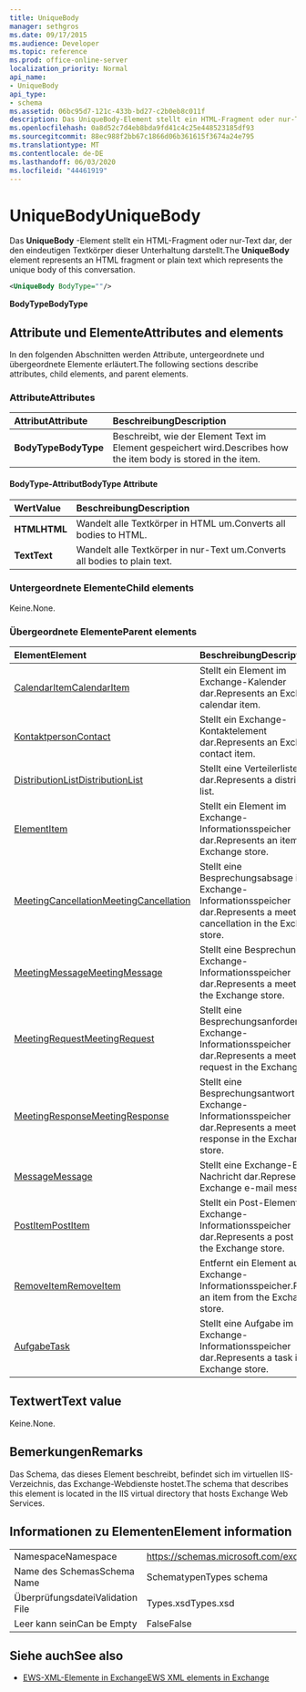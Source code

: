 ```yaml
---
title: UniqueBody
manager: sethgros
ms.date: 09/17/2015
ms.audience: Developer
ms.topic: reference
ms.prod: office-online-server
localization_priority: Normal
api_name:
- UniqueBody
api_type:
- schema
ms.assetid: 06bc95d7-121c-433b-bd27-c2b0eb8c011f
description: Das UniqueBody-Element stellt ein HTML-Fragment oder nur-Text dar, der den eindeutigen Textkörper dieser Unterhaltung darstellt.
ms.openlocfilehash: 0a8d52c7d4eb8bda9fd41c4c25e448523185df93
ms.sourcegitcommit: 88ec988f2bb67c1866d06b361615f3674a24e795
ms.translationtype: MT
ms.contentlocale: de-DE
ms.lasthandoff: 06/03/2020
ms.locfileid: "44461919"
---
```

# <a name="uniquebody"></a><span data-ttu-id="27c80-103">UniqueBody</span><span class="sxs-lookup"><span data-stu-id="27c80-103">UniqueBody</span></span>

<span data-ttu-id="27c80-104">Das **UniqueBody** -Element stellt ein HTML-Fragment oder nur-Text dar, der den eindeutigen Textkörper dieser Unterhaltung darstellt.</span><span class="sxs-lookup"><span data-stu-id="27c80-104">The **UniqueBody** element represents an HTML fragment or plain text which represents the unique body of this conversation.</span></span> 
  
```XML
<UniqueBody BodyType=""/>
```

 <span data-ttu-id="27c80-105">**BodyType**</span><span class="sxs-lookup"><span data-stu-id="27c80-105">**BodyType**</span></span>
## <a name="attributes-and-elements"></a><span data-ttu-id="27c80-106">Attribute und Elemente</span><span class="sxs-lookup"><span data-stu-id="27c80-106">Attributes and elements</span></span>

<span data-ttu-id="27c80-107">In den folgenden Abschnitten werden Attribute, untergeordnete und übergeordnete Elemente erläutert.</span><span class="sxs-lookup"><span data-stu-id="27c80-107">The following sections describe attributes, child elements, and parent elements.</span></span>
  
### <a name="attributes"></a><span data-ttu-id="27c80-108">Attribute</span><span class="sxs-lookup"><span data-stu-id="27c80-108">Attributes</span></span>

|<span data-ttu-id="27c80-109">**Attribut**</span><span class="sxs-lookup"><span data-stu-id="27c80-109">**Attribute**</span></span>|<span data-ttu-id="27c80-110">**Beschreibung**</span><span class="sxs-lookup"><span data-stu-id="27c80-110">**Description**</span></span>|
|:-----|:-----|
|<span data-ttu-id="27c80-111">**BodyType**</span><span class="sxs-lookup"><span data-stu-id="27c80-111">**BodyType**</span></span> <br/> |<span data-ttu-id="27c80-112">Beschreibt, wie der Element Text im Element gespeichert wird.</span><span class="sxs-lookup"><span data-stu-id="27c80-112">Describes how the item body is stored in the item.</span></span>  <br/> |
   
#### <a name="bodytype-attribute"></a><span data-ttu-id="27c80-113">BodyType-Attribut</span><span class="sxs-lookup"><span data-stu-id="27c80-113">BodyType Attribute</span></span>

|<span data-ttu-id="27c80-114">**Wert**</span><span class="sxs-lookup"><span data-stu-id="27c80-114">**Value**</span></span>|<span data-ttu-id="27c80-115">**Beschreibung**</span><span class="sxs-lookup"><span data-stu-id="27c80-115">**Description**</span></span>|
|:-----|:-----|
|<span data-ttu-id="27c80-116">**HTML**</span><span class="sxs-lookup"><span data-stu-id="27c80-116">**HTML**</span></span> <br/> |<span data-ttu-id="27c80-117">Wandelt alle Textkörper in HTML um.</span><span class="sxs-lookup"><span data-stu-id="27c80-117">Converts all bodies to HTML.</span></span>  <br/> |
|<span data-ttu-id="27c80-118">**Text**</span><span class="sxs-lookup"><span data-stu-id="27c80-118">**Text**</span></span> <br/> |<span data-ttu-id="27c80-119">Wandelt alle Textkörper in nur-Text um.</span><span class="sxs-lookup"><span data-stu-id="27c80-119">Converts all bodies to plain text.</span></span>  <br/> |
   
### <a name="child-elements"></a><span data-ttu-id="27c80-120">Untergeordnete Elemente</span><span class="sxs-lookup"><span data-stu-id="27c80-120">Child elements</span></span>

<span data-ttu-id="27c80-121">Keine.</span><span class="sxs-lookup"><span data-stu-id="27c80-121">None.</span></span>
  
### <a name="parent-elements"></a><span data-ttu-id="27c80-122">Übergeordnete Elemente</span><span class="sxs-lookup"><span data-stu-id="27c80-122">Parent elements</span></span>

|<span data-ttu-id="27c80-123">**Element**</span><span class="sxs-lookup"><span data-stu-id="27c80-123">**Element**</span></span>|<span data-ttu-id="27c80-124">**Beschreibung**</span><span class="sxs-lookup"><span data-stu-id="27c80-124">**Description**</span></span>|
|:-----|:-----|
|[<span data-ttu-id="27c80-125">CalendarItem</span><span class="sxs-lookup"><span data-stu-id="27c80-125">CalendarItem</span></span>](calendaritem.md) <br/> |<span data-ttu-id="27c80-126">Stellt ein Element im Exchange-Kalender dar.</span><span class="sxs-lookup"><span data-stu-id="27c80-126">Represents an Exchange calendar item.</span></span>  <br/> |
|[<span data-ttu-id="27c80-127">Kontaktperson</span><span class="sxs-lookup"><span data-stu-id="27c80-127">Contact</span></span>](contact.md) <br/> |<span data-ttu-id="27c80-128">Stellt ein Exchange-Kontaktelement dar.</span><span class="sxs-lookup"><span data-stu-id="27c80-128">Represents an Exchange contact item.</span></span>  <br/> |
|[<span data-ttu-id="27c80-129">DistributionList</span><span class="sxs-lookup"><span data-stu-id="27c80-129">DistributionList</span></span>](distributionlist.md) <br/> |<span data-ttu-id="27c80-130">Stellt eine Verteilerliste dar.</span><span class="sxs-lookup"><span data-stu-id="27c80-130">Represents a distribution list.</span></span>  <br/> |
|[<span data-ttu-id="27c80-131">Element</span><span class="sxs-lookup"><span data-stu-id="27c80-131">Item</span></span>](item.md) <br/> |<span data-ttu-id="27c80-132">Stellt ein Element im Exchange-Informationsspeicher dar.</span><span class="sxs-lookup"><span data-stu-id="27c80-132">Represents an item in the Exchange store.</span></span>  <br/> |
|[<span data-ttu-id="27c80-133">MeetingCancellation</span><span class="sxs-lookup"><span data-stu-id="27c80-133">MeetingCancellation</span></span>](meetingcancellation.md) <br/> |<span data-ttu-id="27c80-134">Stellt eine Besprechungsabsage im Exchange-Informationsspeicher dar.</span><span class="sxs-lookup"><span data-stu-id="27c80-134">Represents a meeting cancellation in the Exchange store.</span></span>  <br/> |
|[<span data-ttu-id="27c80-135">MeetingMessage</span><span class="sxs-lookup"><span data-stu-id="27c80-135">MeetingMessage</span></span>](meetingmessage.md) <br/> |<span data-ttu-id="27c80-136">Stellt eine Besprechung im Exchange-Informationsspeicher dar.</span><span class="sxs-lookup"><span data-stu-id="27c80-136">Represents a meeting in the Exchange store.</span></span>  <br/> |
|[<span data-ttu-id="27c80-137">MeetingRequest</span><span class="sxs-lookup"><span data-stu-id="27c80-137">MeetingRequest</span></span>](meetingrequest.md) <br/> |<span data-ttu-id="27c80-138">Stellt eine Besprechungsanforderung im Exchange-Informationsspeicher dar.</span><span class="sxs-lookup"><span data-stu-id="27c80-138">Represents a meeting request in the Exchange store.</span></span>  <br/> |
|[<span data-ttu-id="27c80-139">MeetingResponse</span><span class="sxs-lookup"><span data-stu-id="27c80-139">MeetingResponse</span></span>](meetingresponse.md) <br/> |<span data-ttu-id="27c80-140">Stellt eine Besprechungsantwort im Exchange-Informationsspeicher dar.</span><span class="sxs-lookup"><span data-stu-id="27c80-140">Represents a meeting response in the Exchange store.</span></span>  <br/> |
|[<span data-ttu-id="27c80-141">Message</span><span class="sxs-lookup"><span data-stu-id="27c80-141">Message</span></span>](message-ex15websvcsotherref.md) <br/> |<span data-ttu-id="27c80-142">Stellt eine Exchange-E-Mail-Nachricht dar.</span><span class="sxs-lookup"><span data-stu-id="27c80-142">Represents an Exchange e-mail message.</span></span>  <br/> |
|[<span data-ttu-id="27c80-143">PostItem</span><span class="sxs-lookup"><span data-stu-id="27c80-143">PostItem</span></span>](postitem.md) <br/> |<span data-ttu-id="27c80-144">Stellt ein Post-Element im Exchange-Informationsspeicher dar.</span><span class="sxs-lookup"><span data-stu-id="27c80-144">Represents a post item in the Exchange store.</span></span>  <br/> |
|[<span data-ttu-id="27c80-145">RemoveItem</span><span class="sxs-lookup"><span data-stu-id="27c80-145">RemoveItem</span></span>](removeitem.md) <br/> |<span data-ttu-id="27c80-146">Entfernt ein Element aus dem Exchange-Informationsspeicher.</span><span class="sxs-lookup"><span data-stu-id="27c80-146">Removes an item from the Exchange store.</span></span>  <br/> |
|[<span data-ttu-id="27c80-147">Aufgabe</span><span class="sxs-lookup"><span data-stu-id="27c80-147">Task</span></span>](task.md) <br/> |<span data-ttu-id="27c80-148">Stellt eine Aufgabe im Exchange-Informationsspeicher dar.</span><span class="sxs-lookup"><span data-stu-id="27c80-148">Represents a task in the Exchange store.</span></span>  <br/> |
   
## <a name="text-value"></a><span data-ttu-id="27c80-149">Textwert</span><span class="sxs-lookup"><span data-stu-id="27c80-149">Text value</span></span>

<span data-ttu-id="27c80-150">Keine.</span><span class="sxs-lookup"><span data-stu-id="27c80-150">None.</span></span>
  
## <a name="remarks"></a><span data-ttu-id="27c80-151">Bemerkungen</span><span class="sxs-lookup"><span data-stu-id="27c80-151">Remarks</span></span>

<span data-ttu-id="27c80-152">Das Schema, das dieses Element beschreibt, befindet sich im virtuellen IIS-Verzeichnis, das Exchange-Webdienste hostet.</span><span class="sxs-lookup"><span data-stu-id="27c80-152">The schema that describes this element is located in the IIS virtual directory that hosts Exchange Web Services.</span></span>
  
## <a name="element-information"></a><span data-ttu-id="27c80-153">Informationen zu Elementen</span><span class="sxs-lookup"><span data-stu-id="27c80-153">Element information</span></span>

|||
|:-----|:-----|
|<span data-ttu-id="27c80-154">Namespace</span><span class="sxs-lookup"><span data-stu-id="27c80-154">Namespace</span></span>  <br/> |https://schemas.microsoft.com/exchange/services/2006/types  <br/> |
|<span data-ttu-id="27c80-155">Name des Schemas</span><span class="sxs-lookup"><span data-stu-id="27c80-155">Schema Name</span></span>  <br/> |<span data-ttu-id="27c80-156">Schematypen</span><span class="sxs-lookup"><span data-stu-id="27c80-156">Types schema</span></span>  <br/> |
|<span data-ttu-id="27c80-157">Überprüfungsdatei</span><span class="sxs-lookup"><span data-stu-id="27c80-157">Validation File</span></span>  <br/> |<span data-ttu-id="27c80-158">Types.xsd</span><span class="sxs-lookup"><span data-stu-id="27c80-158">Types.xsd</span></span>  <br/> |
|<span data-ttu-id="27c80-159">Leer kann sein</span><span class="sxs-lookup"><span data-stu-id="27c80-159">Can be Empty</span></span>  <br/> |<span data-ttu-id="27c80-160">False</span><span class="sxs-lookup"><span data-stu-id="27c80-160">False</span></span>  <br/> |
   
## <a name="see-also"></a><span data-ttu-id="27c80-161">Siehe auch</span><span class="sxs-lookup"><span data-stu-id="27c80-161">See also</span></span>



- [<span data-ttu-id="27c80-162">EWS-XML-Elemente in Exchange</span><span class="sxs-lookup"><span data-stu-id="27c80-162">EWS XML elements in Exchange</span></span>](ews-xml-elements-in-exchange.md)

